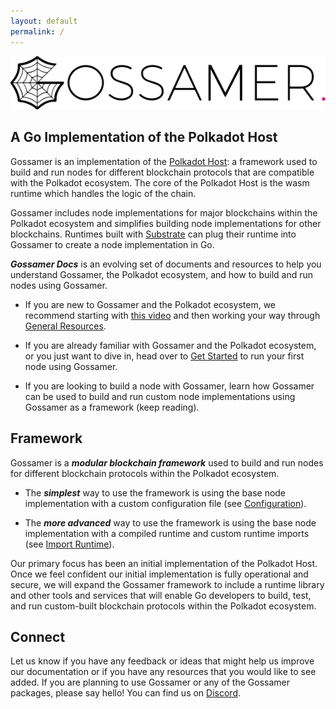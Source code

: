 ```yaml
---
layout: default
permalink: /
---
```


<div align="center">
  <img alt="Gossamer logo"  src="./assets/Gossamer_Black_Name.svg" width="600" />
</div>

## A Go Implementation of the Polkadot Host

Gossamer is an implementation of the <a target="_blank" rel="noopener noreferrer"  href="https://github.com/w3f/polkadot-spec">Polkadot Host</a>: a framework used to build and run nodes for different blockchain protocols that are compatible with the Polkadot ecosystem.  The core of the Polkadot Host is the wasm runtime which handles the logic of the chain.

Gossamer includes node implementations for major blockchains within the Polkadot ecosystem and simplifies building node implementations for other blockchains. Runtimes built with <a target="_blank" rel="noopener noreferrer" href="https://github.com/paritytech/substrate">Substrate</a> can plug their runtime into Gossamer to create a node implementation in Go.

***Gossamer Docs*** is an evolving set of documents and resources to help you understand Gossamer, the Polkadot ecosystem, and how to build and run nodes using Gossamer. 

- If you are new to Gossamer and the Polkadot ecosystem, we recommend starting with <a target="_blank" rel="noopener noreferrer" href="https://www.youtube.com/watch?v=nYkbYhM5Yfk">this video</a>  and then working your way through [General Resources](/getting-started/resources/general-resources/).

- If you are already familiar with Gossamer and the Polkadot ecosystem, or you just want to dive in, head over to [Get Started](/getting-started/installation) to run your first node using Gossamer.

- If you are looking to build a node with Gossamer, learn how Gossamer can be used to build and run custom node implementations using Gossamer as a framework (keep reading).

## Framework

Gossamer is a ***modular blockchain framework*** used to build and run nodes for different blockchain protocols within the Polkadot ecosystem.

- The ***simplest*** way to use the framework is using the base node implementation with a custom configuration file (see [Configuration](/usage/configuration)).

- The ***more advanced***  way to use the framework is using the base node implementation with a compiled runtime and custom runtime imports (see [Import Runtime](/usage/import-runtime)). 

<!-- - The ***most advanced***  way to use the framework is building custom node services or a custom node implementation (see [Custom Services](./usage/custom-services)). -->

Our primary focus has been an initial implementation of the Polkadot Host. Once we feel confident our initial implementation is fully operational and secure, we will expand the Gossamer framework to include a runtime library and other tools and services that will enable Go developers to build, test, and run custom-built blockchain protocols within the Polkadot ecosystem.

## Connect

Let us know if you have any feedback or ideas that might help us improve our documentation or if you have any resources that you would like to see added. If you are planning to use Gossamer or any of the Gossamer packages, please say hello! You can find us on <a target="_blank" rel="noopener noreferrer" href="https://discord.gg/Xdc5xjE">Discord</a>.
